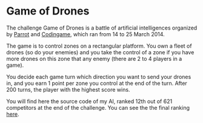 Game of Drones
============

The challenge Game of Drones is a battle of artificial intelligences organized by [Parrot](http://www.parrot.com) and [Codingame](http://www.codingame.com), which ran from 14 to 25 March 2014.

The game is to control zones on a rectangular platform. You own a fleet of drones (so do your enemies) and you take the control of a zone if you have more drones on this zone that any enemy (there are 2 to 4 players in a game).

You decide each game turn which direction you want to send your drones in, and you earn 1 point per zone you control at the end of the turn. After 200 turns, the player with the highest score wins.

You will find here the source code of my AI, ranked 12th out of 621 competitors at the end of the challenge. You can see the the final ranking [here](http://www.codingame.com/cg/#!ranking:parrot).
